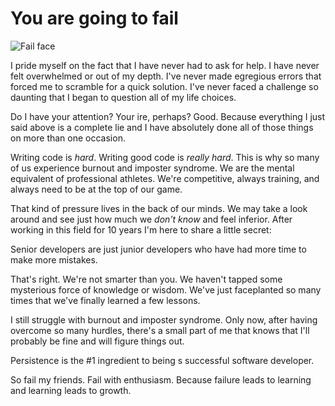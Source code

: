 # You are going to fail

![Fail face](https://res.cloudinary.com/practicaldev/image/fetch/s--gU9y2A84--/c_imagga_scale,f_auto,fl_progressive,h_420,q_auto,w_1000/https://dev-to-uploads.s3.amazonaws.com/uploads/articles/xheruegskqxni4w0ajff.jpg)

I pride myself on the fact that I have never had to ask for help. I have never felt overwhelmed or out of my depth. I've never made egregious errors that forced me to scramble for a quick solution. I've never faced a challenge so daunting that I began to question all of my life choices.

Do I have your attention? Your ire, perhaps? Good. Because everything I just said above is a complete lie and I have absolutely done all of those things on more than one occasion.

Writing code is *hard*. Writing good code is *really hard*. This is why so many of us experience burnout and imposter syndrome. We are the mental equivalent of professional athletes. We're competitive, always training, and always need to be at the top of our game. 

That kind of pressure lives in the back of our minds. We may take a look around and see just how much we *don't know* and feel inferior. After working in this field for 10 years I'm here to share a little secret:

Senior developers are just junior developers who have had more time to make more mistakes.

That's right. We're not smarter than you. We haven't tapped some mysterious force of knowledge or wisdom. We've just faceplanted so many times that we've finally learned a few lessons.

I still struggle with burnout and imposter syndrome. Only now, after having overcome so many hurdles, there's a small part of me that knows that I'll probably be fine and will figure things out.

Persistence is the #1 ingredient to being s successful software developer.

So fail my friends. Fail with enthusiasm. Because failure leads to learning and learning leads to growth.

